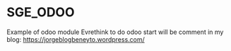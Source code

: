# SGE_ODOO
Example of odoo module
Evrethink to do odoo start will be comment in my blog: https://jorgeblogbeneyto.wordpress.com/